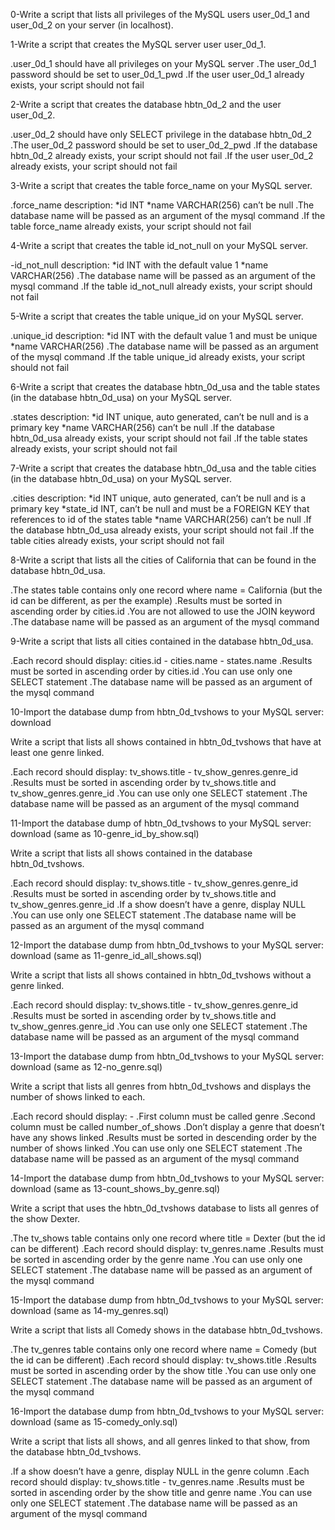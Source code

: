0-Write a script that lists all privileges of the MySQL users user_0d_1 and user_0d_2 on your server (in localhost).

1-Write a script that creates the MySQL server user user_0d_1.

.user_0d_1 should have all privileges on your MySQL server
.The user_0d_1 password should be set to user_0d_1_pwd
.If the user user_0d_1 already exists, your script should not fail

2-Write a script that creates the database hbtn_0d_2 and the user user_0d_2.

.user_0d_2 should have only SELECT privilege in the database hbtn_0d_2
.The user_0d_2 password should be set to user_0d_2_pwd
.If the database hbtn_0d_2 already exists, your script should not fail
.If the user user_0d_2 already exists, your script should not fail

3-Write a script that creates the table force_name on your MySQL server.

.force_name description:
    *id INT
    *name VARCHAR(256) can’t be null
.The database name will be passed as an argument of the mysql command
.If the table force_name already exists, your script should not fail

4-Write a script that creates the table id_not_null on your MySQL server.

-id_not_null description:
   *id INT with the default value 1
   *name VARCHAR(256)
.The database name will be passed as an argument of the mysql command
.If the table id_not_null already exists, your script should not fail

5-Write a script that creates the table unique_id on your MySQL server.

.unique_id description:
   *id INT with the default value 1 and must be unique
   *name VARCHAR(256)
.The database name will be passed as an argument of the mysql command
.If the table unique_id already exists, your script should not fail

6-Write a script that creates the database hbtn_0d_usa and the table states (in the database hbtn_0d_usa) on your MySQL server.

.states description:
   *id INT unique, auto generated, can’t be null and is a primary key
   *name VARCHAR(256) can’t be null
.If the database hbtn_0d_usa already exists, your script should not fail
.If the table states already exists, your script should not fail

7-Write a script that creates the database hbtn_0d_usa and the table cities (in the database hbtn_0d_usa) on your MySQL server.

.cities description:
   *id INT unique, auto generated, can’t be null and is a primary key
   *state_id INT, can’t be null and must be a FOREIGN KEY that references to id of the states table
   *name VARCHAR(256) can’t be null
.If the database hbtn_0d_usa already exists, your script should not fail
.If the table cities already exists, your script should not fail

8-Write a script that lists all the cities of California that can be found in the database hbtn_0d_usa.

.The states table contains only one record where name = California (but the id can be different, as per the example)
.Results must be sorted in ascending order by cities.id
.You are not allowed to use the JOIN keyword
.The database name will be passed as an argument of the mysql command

9-Write a script that lists all cities contained in the database hbtn_0d_usa.

.Each record should display: cities.id - cities.name - states.name
.Results must be sorted in ascending order by cities.id
.You can use only one SELECT statement
.The database name will be passed as an argument of the mysql command

10-Import the database dump from hbtn_0d_tvshows to your MySQL server: download

Write a script that lists all shows contained in hbtn_0d_tvshows that have at least one genre linked.

.Each record should display: tv_shows.title - tv_show_genres.genre_id
.Results must be sorted in ascending order by tv_shows.title and tv_show_genres.genre_id
.You can use only one SELECT statement
.The database name will be passed as an argument of the mysql command

11-Import the database dump of hbtn_0d_tvshows to your MySQL server: download (same as 10-genre_id_by_show.sql)

Write a script that lists all shows contained in the database hbtn_0d_tvshows.

.Each record should display: tv_shows.title - tv_show_genres.genre_id
.Results must be sorted in ascending order by tv_shows.title and tv_show_genres.genre_id
.If a show doesn’t have a genre, display NULL
.You can use only one SELECT statement
.The database name will be passed as an argument of the mysql command

12-Import the database dump from hbtn_0d_tvshows to your MySQL server: download (same as 11-genre_id_all_shows.sql)

Write a script that lists all shows contained in hbtn_0d_tvshows without a genre linked.

.Each record should display: tv_shows.title - tv_show_genres.genre_id
.Results must be sorted in ascending order by tv_shows.title and tv_show_genres.genre_id
.You can use only one SELECT statement
.The database name will be passed as an argument of the mysql command

13-Import the database dump from hbtn_0d_tvshows to your MySQL server: download (same as 12-no_genre.sql)

Write a script that lists all genres from hbtn_0d_tvshows and displays the number of shows linked to each.

.Each record should display: <TV Show genre> - <Number of shows linked to this genre>
.First column must be called genre
.Second column must be called number_of_shows
.Don’t display a genre that doesn’t have any shows linked
.Results must be sorted in descending order by the number of shows linked
.You can use only one SELECT statement
.The database name will be passed as an argument of the mysql command

14-Import the database dump from hbtn_0d_tvshows to your MySQL server: download (same as 13-count_shows_by_genre.sql)

Write a script that uses the hbtn_0d_tvshows database to lists all genres of the show Dexter.

.The tv_shows table contains only one record where title = Dexter (but the id can be different)
.Each record should display: tv_genres.name
.Results must be sorted in ascending order by the genre name
.You can use only one SELECT statement
.The database name will be passed as an argument of the mysql command

15-Import the database dump from hbtn_0d_tvshows to your MySQL server: download (same as 14-my_genres.sql)

Write a script that lists all Comedy shows in the database hbtn_0d_tvshows.

.The tv_genres table contains only one record where name = Comedy (but the id can be different)
.Each record should display: tv_shows.title
.Results must be sorted in ascending order by the show title
.You can use only one SELECT statement
.The database name will be passed as an argument of the mysql command

16-Import the database dump from hbtn_0d_tvshows to your MySQL server: download (same as 15-comedy_only.sql)

Write a script that lists all shows, and all genres linked to that show, from the database hbtn_0d_tvshows.

.If a show doesn’t have a genre, display NULL in the genre column
.Each record should display: tv_shows.title - tv_genres.name
.Results must be sorted in ascending order by the show title and genre name
.You can use only one SELECT statement
.The database name will be passed as an argument of the mysql command
